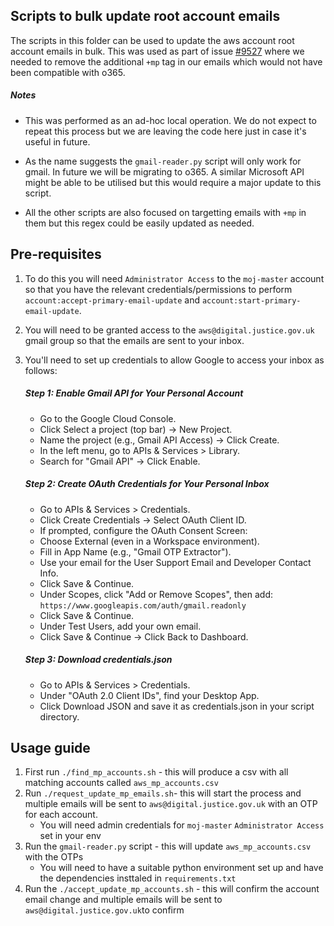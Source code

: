 
## Scripts to bulk update root account emails

The scripts in this folder can be used to update the aws account root account emails in bulk. This was used as part of issue [#9527](https://github.com/ministryofjustice/modernisation-platform/issues/9527) where we needed to remove the additional `+mp` tag in our emails which would not have been compatible with o365.

##### Notes

- This was performed as an ad-hoc local operation. We do not expect to repeat this process but we are leaving the code here just in case it's useful in future.

- As the name suggests the `gmail-reader.py` script will only work for gmail. In future we will be migrating to o365. A similar Microsoft API might be able to be utilised but this would require a major update to this script.

- All the other scripts are also focused on targetting emails with `+mp` in them but this regex could be easily updated as needed.

## Pre-requisites

1. To do this you will need `Administrator Access` to the `moj-master` account so that you have the relevant credentials/permissions to perform `account:accept-primary-email-update` and `account:start-primary-email-update`.

2. You will need to be granted access to the `aws@digital.justice.gov.uk` gmail group so that the emails are sent to your inbox.

3. You'll need to set up credentials to allow Google to access your inbox as follows:


    ##### Step 1: Enable Gmail API for Your Personal Account

    - Go to the Google Cloud Console.
    - Click Select a project (top bar) → New Project.
    - Name the project (e.g., Gmail API Access) → Click Create.
    - In the left menu, go to APIs & Services > Library.
    - Search for "Gmail API" → Click Enable.

    ##### Step 2: Create OAuth Credentials for Your Personal Inbox
    - Go to APIs & Services > Credentials.
    - Click Create Credentials → Select OAuth Client ID.
    - If prompted, configure the OAuth Consent Screen:
    - Choose External (even in a Workspace environment).
    - Fill in App Name (e.g., "Gmail OTP Extractor").
    - Use your email for the User Support Email and Developer Contact Info.
    - Click Save & Continue.
    - Under Scopes, click "Add or Remove Scopes", then add: `https://www.googleapis.com/auth/gmail.readonly`
    - Click Save & Continue.
    - Under Test Users, add your own email.
    - Click Save & Continue → Click Back to Dashboard.

    ##### Step 3: Download credentials.json
    - Go to APIs & Services > Credentials.
    - Under "OAuth 2.0 Client IDs", find your Desktop App.
    - Click Download JSON and save it as credentials.json in your script directory.

## Usage guide

1. First run `./find_mp_accounts.sh` - this will produce a csv with all matching accounts called `aws_mp_accounts.csv`
2. Run `./request_update_mp_emails.sh`- this will start the process and multiple emails will be sent to `aws@digital.justice.gov.uk` with an OTP for each account.
    - You will need admin credentials for `moj-master` `Administrator Access` set in your env
3. Run the `gmail-reader.py` script - this will update `aws_mp_accounts.csv` with the OTPs
    - You will need to have a suitable python environment set up and have the dependencies insttaled in `requirements.txt`
4. Run the `./accept_update_mp_accounts.sh` - this will confirm the account email change and multiple emails will be sent to `aws@digital.justice.gov.uk`to confirm